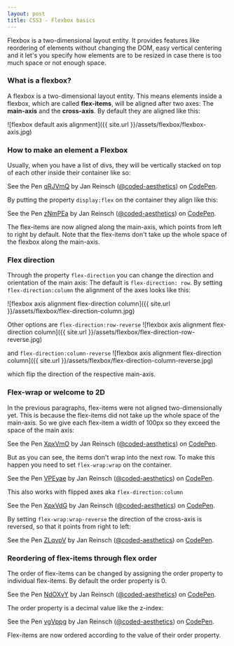 ```yaml
---
layout: post
title: CSS3 - Flexbox basics
---
```


<div class="message">
  Flexbox is a two-dimensional layout entity. It provides features like reordering of elements without changing the DOM,
  easy vertical centering and it let's you specify how elements are to be resized in case there is too much space or not enough space.
</div>

### What is a flexbox?

A flexbox is a two-dimensional layout entity. This means elements inside a flexbox, which are called **flex-items**, will be aligned after two axes: The **main-axis** and the **cross-axis**. By default they are aligned like this:

![flexbox default axis alignment]({{ site.url }}/assets/flexbox/flexbox-axis.jpg)

### How to make an element a Flexbox

Usually, when you have a list of divs, they will be vertically stacked on top of each other inside their container like so:

<p data-height="213" data-theme-id="0" data-slug-hash="qRJVmQ" data-default-tab="css,result" data-user="coded-aesthetics" data-embed-version="2" data-pen-title="qRJVmQ" class="codepen">See the Pen <a href="http://codepen.io/coded-aesthetics/pen/qRJVmQ/">qRJVmQ</a> by Jan Reinsch (<a href="http://codepen.io/coded-aesthetics">@coded-aesthetics</a>) on <a href="http://codepen.io">CodePen</a>.</p>
<script async src="https://production-assets.codepen.io/assets/embed/ei.js"></script>

By putting the property `display:flex` on the container they align like this:

<p data-height="191" data-theme-id="0" data-slug-hash="zNmPEa" data-default-tab="css,result" data-user="coded-aesthetics" data-embed-version="2" data-pen-title="zNmPEa" class="codepen">See the Pen <a href="http://codepen.io/coded-aesthetics/pen/zNmPEa/">zNmPEa</a> by Jan Reinsch (<a href="http://codepen.io/coded-aesthetics">@coded-aesthetics</a>) on <a href="http://codepen.io">CodePen</a>.</p>
<script async src="https://production-assets.codepen.io/assets/embed/ei.js"></script>

The flex-items are now aligned along the main-axis, which points from left to right by default.
Note that the flex-items don't take up the whole space of the flexbox along the main-axis.

### Flex direction

Through the property `flex-direction` you can change the direction and orientation of the main axis: The default is `flex-direction: row`.
By setting `flex-direction:column` the alignment of the axes looks like this:

![flexbox axis alignment flex-direction column]({{ site.url }}/assets/flexbox/flex-direction-column.jpg)

Other options are `flex-direction:row-reverse`
![flexbox axis alignment flex-direction column]({{ site.url }}/assets/flexbox/flex-direction-row-reverse.jpg)

and `flex-direction:column-reverse`
![flexbox axis alignment flex-direction column]({{ site.url }}/assets/flexbox/flex-direction-column-reverse.jpg)

which flip the direction of the respective main-axis.

### Flex-wrap or welcome to 2D

In the previous paragraphs, flex-items were not aligned two-dimensionally yet. This is because the flex-items did not take up the whole space of the main-axis.
So we give each flex-item a width of 100px so they exceed the space of the main axis:

<p data-height="174" data-theme-id="0" data-slug-hash="XpxVmO" data-default-tab="css,result" data-user="coded-aesthetics" data-embed-version="2" data-pen-title="XpxVmO" class="codepen">See the Pen <a href="http://codepen.io/coded-aesthetics/pen/XpxVmO/">XpxVmO</a> by Jan Reinsch (<a href="http://codepen.io/coded-aesthetics">@coded-aesthetics</a>) on <a href="http://codepen.io">CodePen</a>.</p>
<script async src="https://production-assets.codepen.io/assets/embed/ei.js"></script>

But as you can see, the items don't wrap into the next row. To make this happen you need to set `flex-wrap:wrap` on the container.

<p data-height="187" data-theme-id="0" data-slug-hash="VPEyae" data-default-tab="css,result" data-user="coded-aesthetics" data-embed-version="2" data-pen-title="VPEyae" class="codepen">See the Pen <a href="http://codepen.io/coded-aesthetics/pen/VPEyae/">VPEyae</a> by Jan Reinsch (<a href="http://codepen.io/coded-aesthetics">@coded-aesthetics</a>) on <a href="http://codepen.io">CodePen</a>.</p>
<script async src="https://production-assets.codepen.io/assets/embed/ei.js"></script>

This also works with flipped axes aka `flex-direction:column`

<p data-height="242" data-theme-id="0" data-slug-hash="XpxVdG" data-default-tab="css,result" data-user="coded-aesthetics" data-embed-version="2" data-pen-title="XpxVdG" class="codepen">See the Pen <a href="http://codepen.io/coded-aesthetics/pen/XpxVdG/">XpxVdG</a> by Jan Reinsch (<a href="http://codepen.io/coded-aesthetics">@coded-aesthetics</a>) on <a href="http://codepen.io">CodePen</a>.</p>
<script async src="https://production-assets.codepen.io/assets/embed/ei.js"></script>

By setting `flex-wrap:wrap-reverse` the direction of the cross-axis is reversed, so that it points from right to left:

<p data-height="242" data-theme-id="0" data-slug-hash="ZLqvpV" data-default-tab="css,result" data-user="coded-aesthetics" data-embed-version="2" data-pen-title="ZLqvpV" class="codepen">See the Pen <a href="http://codepen.io/coded-aesthetics/pen/ZLqvpV/">ZLqvpV</a> by Jan Reinsch (<a href="http://codepen.io/coded-aesthetics">@coded-aesthetics</a>) on <a href="http://codepen.io">CodePen</a>.</p>
<script async src="https://production-assets.codepen.io/assets/embed/ei.js"></script>

### Reordering of flex-items through flex order

The order of flex-items can be changed by assigning the order property to individual flex-items. By default the order property is 0.

<p data-height="187" data-theme-id="0" data-slug-hash="NdOXvY" data-default-tab="css,result" data-user="coded-aesthetics" data-embed-version="2" data-pen-title="NdOXvY" class="codepen">See the Pen <a href="http://codepen.io/coded-aesthetics/pen/NdOXvY/">NdOXvY</a> by Jan Reinsch (<a href="http://codepen.io/coded-aesthetics">@coded-aesthetics</a>) on <a href="http://codepen.io">CodePen</a>.</p>
<script async src="https://production-assets.codepen.io/assets/embed/ei.js"></script>

The order property is a decimal value like the z-index:

<p data-height="265" data-theme-id="0" data-slug-hash="vgVppg" data-default-tab="css,result" data-user="coded-aesthetics" data-embed-version="2" data-pen-title="vgVppg" class="codepen">See the Pen <a href="http://codepen.io/coded-aesthetics/pen/vgVppg/">vgVppg</a> by Jan Reinsch (<a href="http://codepen.io/coded-aesthetics">@coded-aesthetics</a>) on <a href="http://codepen.io">CodePen</a>.</p>
<script async src="https://production-assets.codepen.io/assets/embed/ei.js"></script>

Flex-items are now ordered according to the value of their order property.